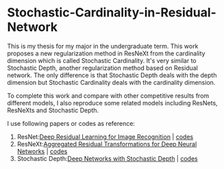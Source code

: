 # Stochastic-Cardinality-in-Residual-Network

This is my thesis for my major in the undergraduate term. This work proposes a new regularization method in ResNeXt from the cardinality dimension which is called Stochastic Cardinality. It's very similar to Stochastic Depth, another regularization method based on Residual network. The only difference is that Stochastic Depth deals with the depth dimension but Stochastic Cardinality deals with the cardinality dimension.

To complete this work and compare with other competitive results from different models, I also reproduce some related models including ResNets, ResNeXts and Stochastic Depth.

I use following papers or codes as reference:

1. ResNet:[Deep Residual Learning for Image Recognition](https://arxiv.org/abs/1512.03385) | [codes](https://github.com/KellerJordan/ResNet-PyTorch-CIFAR10/)
2. ResNeXt:[Aggregated Residual Transformations for Deep Neural Networks](https://arxiv.org/abs/1611.05431) | [codes](https://github.com/prlz77/ResNeXt.pytorch)
3. Stochastic Depth:[Deep Networks with Stochastic Depth](https://arxiv.org/abs/1603.09382) | [codes](https://github.com/shamangary/Pytorch-Stochastic-Depth-Resnet)
